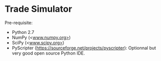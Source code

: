 # Trade Simulator

Pre-requisite:
- Python 2.7
- NumPy (<www.numpy.org>)
- SciPy (<www.scipy.org>)
- PyScripter (<https://sourceforge.net/projects/pyscripter>): Optionnal but very good open source Python IDE.

